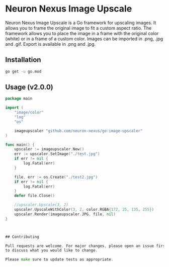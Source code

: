 # Neuron Nexus Image Upscale

Neuron Nexus Image Upscale is a Go framework for upscaling images. It allows you to frame the original image to fit a custom aspect ratio. The framework allows you to place the image in a frame with the original color (white) or in a frame of a custom color. Images can be imported in .png, .jpg and .gif. Export is available in .png and .jpg.

## Installation



```bash
go get -u go.mod
```

## Usage (v2.0.0)

```go
package main

import (
	"image/color"
	"log"
	"os"

	imageupscaler "github.com/neuron-nexus/go-image-upscaler"
)

func main() {
	upscaler := imageupscaler.New()
	err := upscaler.SetImage("./test.jpg")
	if err != nil {
		log.Fatal(err)
	}

	file, err := os.Create("./test2.jpg")
	if err != nil {
		log.Fatal(err)
	}
	defer file.Close()

	//upscaler.Upscale(3, 2)
	upscaler.UpscaleWithColor(3, 2, color.RGBA{172, 25, 135, 255})
	upscaler.Render(imageupscaler.JPG, file, nil)
}



## Contributing

Pull requests are welcome. For major changes, please open an issue first
to discuss what you would like to change.

Please make sure to update tests as appropriate.